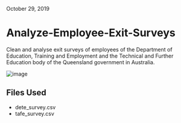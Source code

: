 October 29, 2019

# Analyze-Employee-Exit-Surveys
Clean and analyse exit surveys of employees of the Department of Education, Training and Employment  and the Technical and Further Education body of the Queensland government in Australia. 

![image](https://user-images.githubusercontent.com/11401599/88234987-f138d780-cc47-11ea-92a5-39813af46b93.png)


## Files Used
* dete_survey.csv
* tafe_survey.csv
